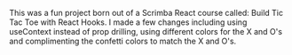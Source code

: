This was a fun project born out of a Scrimba React course called: Build Tic Tac Toe with React Hooks. I made a few changes including using useContext instead of prop drilling, using different colors for the X and O's and complimenting the confetti colors to match the X and O's.
